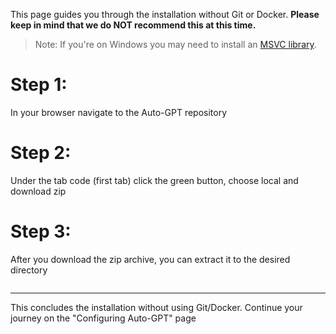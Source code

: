This page guides you through the installation without Git or Docker.
**Please keep in mind that we do NOT recommend this at this time.**

> Note: If you're on Windows you may need to install an [MSVC library](https://learn.microsoft.com/en-us/cpp/windows/latest-supported-vc-redist?view=msvc-170).

# Step 1:
In your browser navigate to the Auto-GPT repository

# Step 2:
Under the tab code (first tab) click the green button, choose local and download zip

# Step 3:
After you download the zip archive, you can extract it to the desired directory

<pre>
</pre>

***

This concludes the installation without using Git/Docker. Continue your journey on the "Configuring Auto-GPT" page